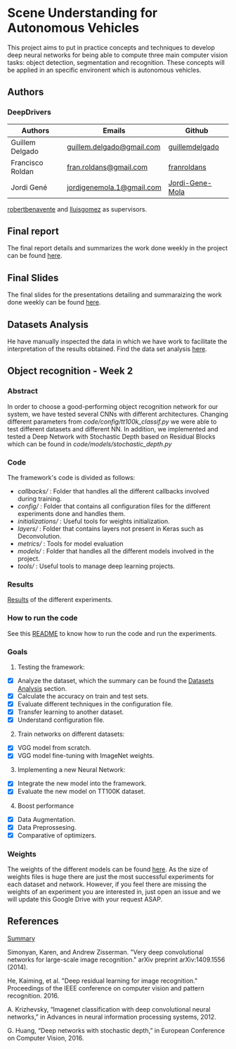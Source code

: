 # Scene Understanding for Autonomous Vehicles
This project aims to put in practice concepts and techniques to develop deep neural networks for being able to compute three main computer vision tasks: object detection, segmentation and recognition. These concepts will be applied in  an specific environent which is autonomous vehicles.

## Authors
### DeepDrivers

| Authors  | Emails | Github |
| ------------- | ------------- | ------------- |
| Guillem Delgado  | guillem.delgado@gmail.com  | [guillemdelgado](https://github.com/guillemdelgado) |
| Francisco Roldan | fran.roldans@gmail.com | [franroldans](https://github.com/franroldans) |
| Jordi Gené | jordigenemola.1@gmail.com  | [Jordi-Gene-Mola](https://github.com/Jordi-Gene-Mola) |


[robertbenavente](https://github.com/robertbenavente) and [lluisgomez](https://github.com/lluisgomez/) as supervisors.


## Final report
The final report details and summarizes the work done weekly in the project can be found [here](https://www.overleaf.com/read/nftwzgfcgmbj). 

## Final Slides
The final slides for the presentations detailing and summaraizing the work done weekly can be found [here](https://docs.google.com/presentation/d/1ZIXaVrfedYnxIWHwTlNyLQVscnTAmDpMa9mK6FXyt20/edit?usp=sharing).

## Datasets Analysis
He have manually inspected the data in which we have work to facilitate the interpretation of the results obtained. Find the data set analysis [here](https://docs.google.com/presentation/d/1qLqqRS4AYZBUM-f01pdIpluVP8X4wnHsjYFz7Sntpek/edit?usp=sharing). 

## Object recognition - Week 2
### Abstract
In order to choose a good-performing object recognition network for our system, we have tested several CNNs with different architectures. Changing different parameters from *code/config/tt100k_classif.py* we were able to test different datasets and different NN. In addition, we implemented and tested a Deep Network with Stochastic Depth based on Residual Blocks which can be found in *code/models/stochastic_depth.py*
### Code
The framework's code is divided as follows:

  * *callbacks/* : Folder that handles all the different callbacks involved during training.
  * *config/* : Folder that contains all configuration files for the different experiments done and handles them.
  * *initializations/* : Useful tools for weights initialization.
  * *layers/* : Folder that contains layers not present in Keras such as Deconvolution.
  * *metrics/* : Tools for model evaluation
  * *models/* : Folder that handles all the different models involved in the project.
  * *tools/*  : Useful tools to manage deep learning projects.
  
### Results
[Results](https://docs.google.com/presentation/d/1_2VD3MA0VBb7Mtlwvp1Wve2bslxj_1RlP51D4AoQJgk/edit?usp=sharing) of the different experiments.
### How to run the code
See this [README](https://github.com/guillemdelgado/mcv-m5/blob/master/code/README.md) to know how to run the code and run the experiments.
### Goals

1. Testing the framework:
- [x] Analyze the dataset, which the summary can be found the [Datasets Analysis](https://github.com/guillemdelgado/mcv-m5/blob/master/README.md#datasets-analysis) section.
- [x] Calculate the accuracy on train and test sets.
- [x] Evaluate different techniques in the configuration file.
- [x] Transfer learning to another dataset.
- [x] Understand configuration file.
2. Train networks on different datasets:
- [x] VGG model from scratch.
- [x] VGG model fine-tuning with ImageNet weights.
3. Implementing a new Neural Network:
- [x] Integrate the new model into the framework.
- [x] Evaluate the new model on TT100K dataset.
4. Boost performance
- [x] Data Augmentation.
- [x] Data Preprossesing.
- [x] Comparative of optimizers.
### Weights
The weights of the different models can be found [here](https://drive.google.com/open?id=1eoo47p8RaoioJT5NxVRFH5offR7vTjBO).
As the size of weights files is huge there are just the most successful experiments for each dataset and network. However, if you feel there are missing the weights of an experiment you are interested in, just open an issue and we will update this Google Drive with your request ASAP. 

## References
[Summary](https://www.overleaf.com/read/tgxwrbzqdvst)

Simonyan, Karen, and Andrew Zisserman. "Very deep convolutional networks for large-scale image recognition." arXiv preprint arXiv:1409.1556 (2014).

He, Kaiming, et al. "Deep residual learning for image recognition." Proceedings of the IEEE conference on computer vision and pattern recognition. 2016.

A. Krizhevsky, “Imagenet classification with deep convolutional neural networks,” in Advances in neural information processing systems, 2012.

G. Huang, “Deep networks with stochastic depth,” in European Conference on Computer Vision, 2016.

